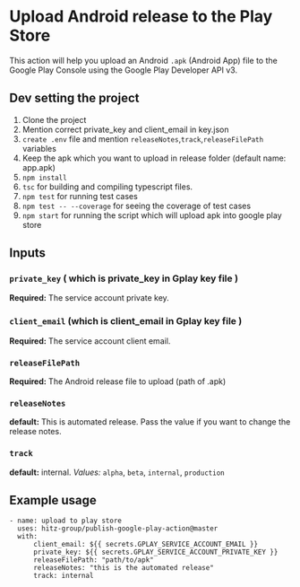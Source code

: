 # Upload Android release to the Play Store

This action will help you upload an Android `.apk` (Android App) file to the Google Play Console using the Google Play Developer API v3.

## Dev setting the project

1) Clone the project
2) Mention correct private_key and client_email in key.json
3) `create .env` file and mention `releaseNotes`,`track`,`releaseFilePath` variables
4) Keep the apk which you want to upload in release folder (default name: app.apk)
5) `npm install`
6) `tsc` for building and compiling typescript files.
7) `npm test` for running test cases
8) `npm test -- --coverage` for seeing the coverage of test cases
9) `npm start` for running the script which will upload apk into google play store

## Inputs

### `private_key` ( which is private_key in Gplay key file )

**Required:** The service account private key.

### `client_email` (which is client_email in Gplay key file )

**Required:** The service account client email.

### `releaseFilePath`

**Required:** The Android release file to upload (path of .apk)

### `releaseNotes`

**default:** This is automated release.
Pass the value if you want to change the release notes.

### `track`

**default:** internal.
_Values:_ `alpha`, `beta`, `internal`, `production`

## Example usage

    - name: upload to play store
      uses: hitz-group/publish-google-play-action@master
      with:
          client_email: ${{ secrets.GPLAY_SERVICE_ACCOUNT_EMAIL }}
          private_key: ${{ secrets.GPLAY_SERVICE_ACCOUNT_PRIVATE_KEY }}
          releaseFilePath: "path/to/apk"
          releaseNotes: "this is the automated release"
          track: internal
